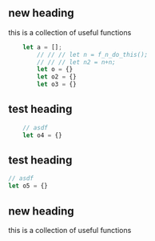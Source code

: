 <!-- {"s_msg":"this file was automatically generated","s_by":"f_generate_markdown.module.js","s_ts_created":"Fri Dec 08 2023 15:19:53 GMT+0100 (Central European Standard Time)","n_ts_created":1702045193830} -->
## new heading
this is a collection of useful functions
```javascript
    let a = [];
        // // // let n = f_n_do_this();
        // // // let n2 = n+n;
        let o = {}
        let o2 = {}
        let o3 = {}
```
## test heading
```javascript
    // asdf 
    let o4 = {}
```
## test heading
```javascript
// asdf 
let o5 = {}
```
## new heading
this is a collection of useful functions